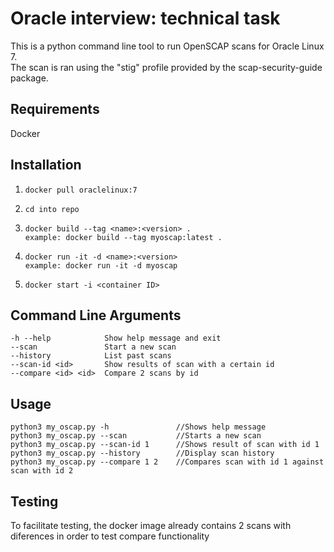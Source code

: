 # Oracle interview: technical task

This is a python command line tool to run OpenSCAP scans for Oracle Linux 7.<br>
The scan is ran using the "stig" profile provided by the scap-security-guide package.

## Requirements
Docker

## Installation 
1.     docker pull oraclelinux:7
2.     cd into repo
3.     docker build --tag <name>:<version> .
       example: docker build --tag myoscap:latest .
4.     docker run -it -d <name>:<version>
       example: docker run -it -d myoscap
5.     docker start -i <container ID>
## Command Line Arguments
    -h --help            Show help message and exit
    --scan               Start a new scan
    --history            List past scans
    --scan-id <id>       Show results of scan with a certain id
    --compare <id> <id>  Compare 2 scans by id

## Usage
    python3 my_oscap.py -h               //Shows help message
    python3 my_oscap.py --scan           //Starts a new scan
    python3 my_oscap.py --scan-id 1      //Shows result of scan with id 1
    python3 my_oscap.py --history        //Display scan history
    python3 my_oscap.py --compare 1 2    //Compares scan with id 1 against scan with id 2

## Testing
To facilitate testing, the docker image already contains 2 scans with diferences in order to test compare functionality


